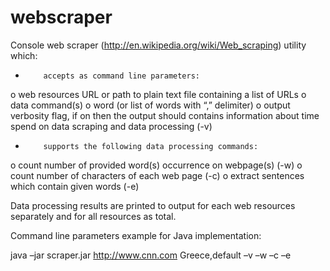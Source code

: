 webscraper
==========

Console web scraper (http://en.wikipedia.org/wiki/Web_scraping) utility which:
-         accepts as command line parameters:
o   web resources URL or path to plain text file containing a list of URLs
o   data command(s)
o   word (or list of words with “,” delimiter)
o   output verbosity flag,  if on then the output should contains information about time spend on data scraping and data processing (-v)
-         supports the following data processing commands:
o   count number of provided word(s) occurrence on webpage(s) (-w)
o   count number of characters of each web page (-c)
o   extract sentences which contain given words (-e)

Data processing results are printed to output for each web resources separately and for all resources as total.

Command line parameters example for Java implementation:

java –jar scraper.jar http://www.cnn.com Greece,default –v –w –c –e
